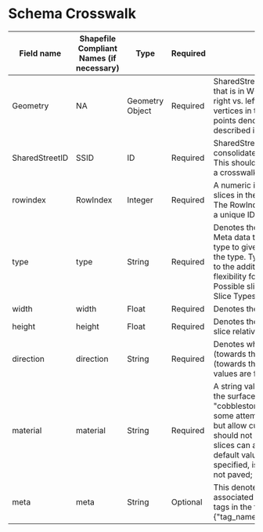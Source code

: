 # Schema Crosswalk

| Field name     | Shapefile Compliant Names (if necessary) | Type            | Required | Description                                                                                                                                                                                                                                                                                                                                                                                                                                              |
|----------------|------------------------------------------|-----------------|----------|----------------------------------------------------------------------------------------------------------------------------------------------------------------------------------------------------------------------------------------------------------------------------------------------------------------------------------------------------------------------------------------------------------------------------------------------------------|
| Geometry       | NA                                       | Geometry Object | Required | SharedStreets geometry compliant LineString that is in WGS Coordinates. The orientation of right vs. left is based the the order of the vertices in this geometry, and its start and end points denote the crosswalk locations described in the specification.                                                                                                                                                                                           |
| SharedStreetID | SSID                                     | ID              | Required | SharedStreets ID for the specific segment of a consolidated centerline (no dual carriageways). This should be a unique ID. When working with a crosswalk file, this ID can repeat.                                                                                                                                                                                                                                                                       |
| rowindex       | RowIndex                                 | Integer         | Required | A numeric index starting at 0 to the number of slices in the current SharedStreetID segment. The RowIndex with a SharedStreetID should be a unique ID if used in combination.                                                                                                                                                                                                                                                                            |
| type           | type                                     | String          | Required | Denotes the type of slice being referenced. Meta data tags may be associated with each type to give supplementary information about the type. Type information should correspond to the additive specification, but also provide flexibility for new or emerging lane types. Possible slice types are documented in the Slice Types Table.                                                                                                               |
| width          | width                                    | Float           | Required | Denotes the width in meters of the slice.                                                                                                                                                                                                                                                                                                                                                                                                                |
| height         | height                                   | Float           | Required | Denotes the height in centimeters (cm) of the slice relative to the rest of the roadbed.                                                                                                                                                                                                                                                                                                                                                                 |
| direction      | direction                                | String          | Required | Denotes whether the slice is facing forward (towards the geometry end point) or reverse (towards the geometry start point). Possible values are forward, reverse, and bidirectional.                                                                                                                                                                                                                                                                     |
| material       | material                                 | String          | Required | A string value indicating the paving material of the surface, e.g. "asphalt", "concrete", "cobblestone", "dirt", etc. (There should be some attempt at standardizing common values but allow custom values to be used.) This should not be a required value because specific slices can assume default values, e.g. the default value of paving for a drive_lane, if not specified, is "asphalt". Allow "none" if slice is not paved; e.g. plants, water |
| meta           | meta                                     | String          | Optional | This denotes any other metadata to be associated with the slice. Consists of a list of tags in the format: {"tag_name":tag_value;"tag_name_2":tag_value}                                                                                                                                                                                                                                                                                                 |